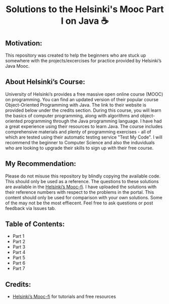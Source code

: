 
<h1 align="center">Solutions to the Helsinki's Mooc Part I on Java ☕ </h1>

## Motivation:
This repository was created to help the beginners who are stuck up somewhere with the projects/excercises for practice provided by Helsinki’s Java Mooc. 

## About Helsinki’s Course:
University of Helsinki’s provides a free massive open online course (MOOC) on programming. You can find an updated version of their popular course Object-Oriented Programming with Java. The link to their website is provided below under the credits section. During this course, you will learn the basics of computer programming, along with algorithms and object-oriented programming through the Java programming language. I have had a great experience using their resources to learn Java. The course includes comprehensive materials and plenty of programming exercises - all of which are tested using their automatic testing service "Test My Code". I will recommend the beginner to Computer Science and also the induviduals who are looking to upgrade their skills to sign up with their free course.

## My Recommendation:
Please do not misuse this repository by blindly copying the available code. This should only be used as a reference. The questions to these solutions are available in the <a href="https://java-programming.mooc.fi//">Helsinki’s Mooc-fi</a>. I have uploaded the solutions with their reference numbers with respect to the problems in the portal. This content should only be used for comparison with your own solutions. Some of the may not be the most effiecent. Feel free to ask questions or post feedback via Issues tab.

## Table of Contents:
- Part 1
- Part 2
- Part 3
- Part 4
- Part 5
- Part 6
- Part 7

## Credits:

- <a href="https://java-programming.mooc.fi//">Helsinki’s Mooc-fi</a> for tutorials and free resources
